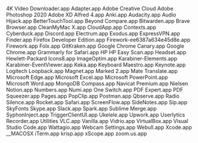 4K Video Downloader.app
Adapter.app
Adobe Creative Cloud
Adobe Photoshop 2020
Adobe XD
Alfred 4.app
Anki.app
Audacity.app
Audio Hijack.app
BetterTouchTool.app
Beyond Compare.app
Bitwarden.app
Brave Browser.app
CleanMyMac X.app
CloudApp.app
Contexts.app
Cyberduck.app
Discord.app
Electrum.app
Exodus.app
ExpressVPN.app
Finder.app
Firefox Developer Edition.app
Firework-ee6387a634e45d8e.app
Firework.app
Folx.app
GitKraken.app
Google Chrome Canary.app
Google Chrome.app
Grammarly for Safari.app
HP
HP Easy Scan.app
Headset.app
Hewlett-Packard
Icons8.app
ImageOptim.app
Karabiner-Elements.app
Karabiner-EventViewer.app
Keka.app
Keyboard Maestro.app
Keynote.app
Logitech
Loopback.app
Magnet.app
Marked 2.app
Mate Translate.app
Microsoft Edge.app
Microsoft Excel.app
Microsoft PowerPoint.app
Microsoft Word.app
MongoDB Compass.app
Navicat Premium.app
Nielsen
Notion.app
Numbers.app
Numi.app
One Switch.app
PDF Expert.app
PDF Squeezer.app
Pages.app
PopClip.app
Postman.app
Qbserve.app
Radio Silence.app
Rocket.app
Safari.app
ScreenFlow.app
SideNotes.app
Sip.app
SkyFonts
Skype.app
Slack.app
Spark.app
Sublime Merge.app
SyphonInject.app
TriggerClientUI.app
Ukelele.app
Upwork.app
Userlytics Recorder.app
Utilities
VLC.app
Vanilla.app
Vidrio.app
VirtualBox.app
Visual Studio Code.app
Wattagio.app
Webcam Settings.app
Webull.app
Xcode.app
__MACOSX
iTerm.app
krisp.app
xScope.app
zoom.us.app
